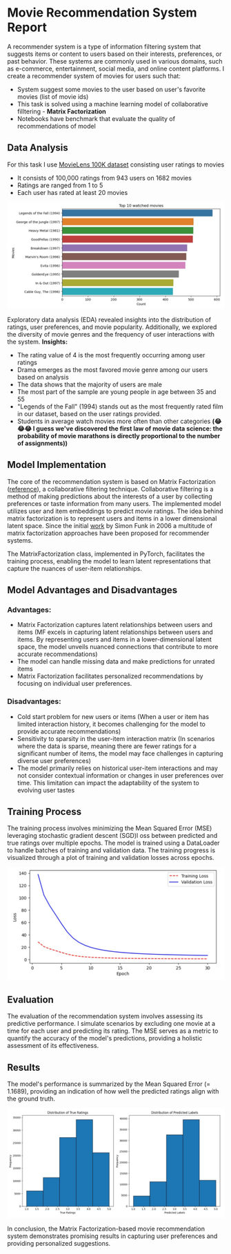 # Movie Recommendation System Report
A recommender system is a type of information filtering system that suggests items or content to users based on their interests, preferences, or past behavior. These systems are commonly used in various domains, such as e-commerce, entertainment, social media, and online content platforms. I create a recommender system of movies for users such that:
 - System suggest some movies to the user based on user's favorite movies (list of movie ids)
 - This task is solved using a machine learning model of collaborative filltering - **Matrix Factorization**
 - Notebooks have benchmark that evaluate the quality of recommendations of model
 
 ## Data Analysis
 For this task I use [MovieLens 100K dataset](https://grouplens.org/datasets/movielens/100k/) consisting user ratings to movies
 * It consists of 100,000 ratings from 943 users on 1682 movies
 * Ratings are ranged from 1 to 5
 * Each user has rated at least 20 movies
 
 ![top10](https://github.com/akmchnkv/Movie-Recommender-System/blob/main/reports/figures%20/top10.png)
 
Exploratory data analysis (EDA) revealed insights into the distribution of ratings, user preferences, and movie popularity. Additionally, we explored the diversity of movie genres and the frequency of user interactions with the system.
**Insights:**
- The rating value of 4 is the most frequently occurring among user ratings
- Drama emerges as the most favored movie genre among our users based on analysis
- The data shows that the majority of users are male
- The most part of the sample are young people in age between 35 and 55
- "Legends of the Fall" (1994) stands out as the most frequently rated film in our dataset, based on the user ratings provided.
- Students in average watch movies more often than other categories **(😂😂😂 I guess we've discovered the first law of movie data science: the probability of movie marathons is directly proportional to the number of assignments))**

## Model Implementation
The core of the recommendation system is based on Matrix Factorization ([reference](https://towardsdatascience.com/recommendation-system-matrix-factorization-d61978660b4b)), a collaborative filtering technique. Collaborative filtering is a method of making predictions about the interests of a user by collecting preferences or taste information from many users. The implemented model utilizes user and item embeddings to predict movie ratings. The idea behind matrix factorization is to represent users and items in a lower dimensional latent space. Since the initial [work](https://sifter.org/%7Esimon/journal/20061211.html) by Simon Funk in 2006 a multitude of matrix factorization approaches have been proposed for recommender systems. 

The MatrixFactorization class, implemented in PyTorch, facilitates the training process, enabling the model to learn latent representations that capture the nuances of user-item relationships.

## Model Advantages and Disadvantages
### Advantages:
- Matrix Factorization captures latent relationships between users and items (MF excels in capturing latent relationships between users and items. By representing users and items in a lower-dimensional latent space, the model unveils nuanced connections that contribute to more accurate recommendations)
- The model can handle missing data and make predictions for unrated items
- Matrix Factorization facilitates personalized recommendations by focusing on individual user preferences.

### Disadvantages:
- Cold start problem for new users or items (When a user or item has limited interaction history, it becomes challenging for the model to provide accurate recommendations)
- Sensitivity to sparsity in the user-item interaction matrix (In scenarios where the data is sparse, meaning there are fewer ratings for a significant number of items, the model may face challenges in capturing diverse user preferences)
- The model primarily relies on historical user-item interactions and may not consider contextual information or changes in user preferences over time. This limitation can impact the adaptability of the system to evolving user tastes

## Training Process
The training process involves minimizing the Mean Squared Error (MSE) leveraging stochastic gradient descent (SGD)l oss between predicted and true ratings over multiple epochs. The model is trained using a DataLoader to handle batches of training and validation data. The training progress is visualized through a plot of training and validation losses across epochs.

![loss](https://github.com/akmchnkv/Movie-Recommender-System/blob/main/reports/figures%20/loss.png)

## Evaluation
The evaluation of the recommendation system involves assessing its predictive performance. I simulate scenarios by excluding one movie at a time for each user and predicting its rating. The MSE serves as a metric to quantify the accuracy of the model's predictions, providing a holistic assessment of its effectiveness.

## Results
The model's performance is summarized by the Mean Squared Error (=  1.1689), providing an indication of how well the predicted ratings align with the ground truth.

![result](https://github.com/akmchnkv/Movie-Recommender-System/blob/main/reports/figures%20/result.png)

In conclusion, the Matrix Factorization-based movie recommendation system demonstrates promising results in capturing user preferences and providing personalized suggestions.
